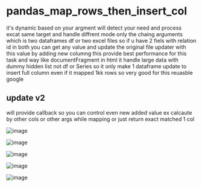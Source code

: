 # pandas_map_rows_then_insert_col

it's dynamic based on your argment will detect your need and process excat same target and handle diffrent mode only the chaing arguments which is two dataframes df or two excel files so if  u have 2 fiels with relation id in both you can get any value and update the original file updater with this value by adding new columng this provide best performance for this task and way like documentFragment in html it handle large data with dummy hidden list not df or Series so it only make 1 dataframe update to insert full column even if it mapped 1kk rows so very good for this reuasble google

## update v2
will provide callback so you can control even new added value ex calcaute by other cols or other args while mapping or just return exact matched 1 col



![image](https://github.com/user-attachments/assets/50886713-be55-4185-88e5-86215c66054f)

![image](https://github.com/user-attachments/assets/bf7503b1-2587-4885-83cc-6115ae315966)

![image](https://github.com/user-attachments/assets/956df466-f982-41f2-9db1-3f3e87b59fd7)

![image](https://github.com/user-attachments/assets/29024ec4-0135-41cb-b6a2-25f5ab48da21)

![image](https://github.com/user-attachments/assets/b3024e6c-f88c-48aa-8b99-22e6317db20a)
